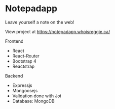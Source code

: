 # Notepadapp

Leave yourself a note on the web!

View project at https://notepadapp.whoisreggie.ca/

Frontend

- React
- React-Router
- Bootstrap 4
- Reactstrap

Backend

- Expressjs
- Mongoosejs
- Validation done with Joi
- Database: MongoDB
